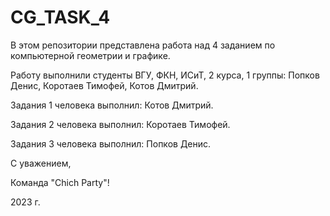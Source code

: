 # CG_TASK_4

В этом репозитории представлена работа над 4 заданием по компьютерной геометрии и графике.

Работу выполнили студенты ВГУ, ФКН, ИСиТ, 2 курса, 1 группы: Попков Денис, Коротаев Тимофей, Котов Дмитрий.

Задания 1 человека выполнил: Котов Дмитрий.

Задания 2 человека выполнил: Коротаев Тимофей.

Задания 3 человека выполнил: Попков Денис.


С уважением,

Команда "Chich Party"!


2023 г.
